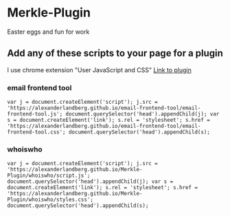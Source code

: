 # Merkle-Plugin
Easter eggs and fun for work

## Add any of these scripts to your page for a plugin
I use chrome extension "User JavaScript and CSS"
[Link to plugin](https://chromewebstore.google.com/detail/nbhcbdghjpllgmfilhnhkllmkecfmpld)

### email frontend tool
```
var j = document.createElement('script'); j.src = 'https://alexanderlandberg.github.io/email-frontend-tool/email-frontend-tool.js'; document.querySelector('head').appendChild(j); var s = document.createElement('link'); s.rel = 'stylesheet'; s.href = 'https://alexanderlandberg.github.io/email-frontend-tool/email-frontend-tool.css'; document.querySelector('head').appendChild(s);
```

### whoiswho
```
var j = document.createElement('script'); j.src = 'https://alexanderlandberg.github.io/Merkle-Plugin/whoiswho/script.js'; document.querySelector('head').appendChild(j); var s = document.createElement('link'); s.rel = 'stylesheet'; s.href = 'https://alexanderlandberg.github.io/Merkle-Plugin/whoiswho/styles.css'; document.querySelector('head').appendChild(s);
```